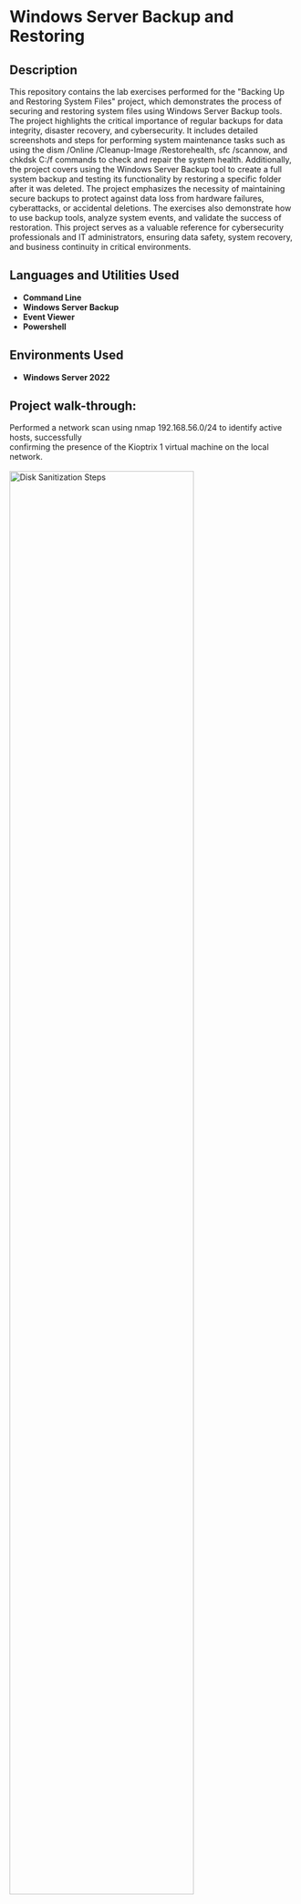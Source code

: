 <h1> Windows Server Backup and Restoring </h1>

<h2>Description</h2>
This repository contains the lab exercises performed for the "Backing Up and Restoring System Files" project, which demonstrates the process of securing and restoring system files using Windows Server Backup tools. The project highlights the critical importance of regular backups for data integrity, disaster recovery, and cybersecurity. It includes detailed screenshots and steps for performing system maintenance tasks such as using the dism /Online /Cleanup-Image /Restorehealth, sfc /scannow, and chkdsk C:/f commands to check and repair the system health. Additionally, the project covers using the Windows Server Backup tool to create a full system backup and testing its functionality by restoring a specific folder after it was deleted. The project emphasizes the necessity of maintaining secure backups to protect against data loss from hardware failures, cyberattacks, or accidental deletions. The exercises also demonstrate how to use backup tools, analyze system events, and validate the success of restoration. This project serves as a valuable reference for cybersecurity professionals and IT administrators, ensuring data safety, system recovery, and business continuity in critical environments.
<br />

<h2>Languages and Utilities Used</h2>

- <b> Command Line </b> 
- <b> Windows Server Backup </b>
- <b> Event Viewer </b>
- <b> Powershell </b>

<h2>Environments Used </h2>

- <b> Windows Server 2022 </b>

<h2>Project walk-through:</h2>
<p align="left">
Performed a network scan using nmap 192.168.56.0/24 to identify active hosts, successfully <br/> confirming the presence of the Kioptrix 1 virtual machine on the local network. <br/><br/>
  <img src="Screenshot 2025-04-17 175330.png" height="80%" width="80%" alt="Disk Sanitization Steps"/>
  <br/>

<h2>Write Up</h2>

<p><u> Performing Backups and Restoring Data </u></p>
<p>To perform backups and restore data on a system, it requires a whole process is required. Firstly, it is crucial to secure multiple copies of important data in physical or virtual locations to guarantee the recovery of data in case of hardware failure, data corruption, or cyberattack (GeeksforGeeks, 2021). I would do a full backup, which saves all files and folders, however, it does require more time and storage. I also personally store my backup on a USB drive and lock it in my safe to ensure that it is secure from theft, fires, and much more. If I ever needed to back up my computer for any reason, all I would have to do is insert the USB drive into my computer, locate the backed-up files I want to restore, and add them back to my computer. Overall, this process is simple, but it ensures that no matter what, my computer and data are safeguarded from any element or malicious actor. </p>

<p><u> Backup Testing Process </u></p>
<p>The purpose of this assignment was to perform a full backup and verify its functionality by restoring deleted content during routine maintenance. I began by creating a folder named "Special Customers and Montigny in the Documents folder, which contained a text file named "Special Customers" with the names Mary Smith, Thomas Green, and Taylor Jones. After saving this file, I tried to proceed with the full backup of the server using the Windows Server Backup tool, ensuring that all files and system configurations were backed up. To test the backup’s integrity, I was supposed to delete the "Special Customers" folder, simulating an accidental data loss scenario. Then, using the backup tool, I was supposed to restore the folder from the full backup, successfully returning it to its original location. This would confirm the backup’s functionality and reliability. </p>

<p><u> Importance of Backups and Restoration for Cybersecurity Professionals </u></p>
<p>Backups and restoration are a key part of cybersecurity, as they serve as the foundation of disaster recovery and business continuity. Regular backups can aid in protecting organizations against permanent data loss due to deletion, hardware malfunctions, and even cyberattacks (Rocherston, 2023). They also aid in ensuring data integrity by enabling the system to be restored to its original state. By having effective backup plans, organizations can ensure that they minimize downtimes, allowing them to go back to their day-to-day activities quickly after an issue has occurred. Backups and restorations also aid organizations in keeping up with their compliance requirements, as they will be prepared for any audit or legal obligations within their systems. Additionally, by mitigating the financial impact of cyberattacks, such as avoiding ransom payments, well-executed backup strategies significantly reduce recovery costs. Key practices include automating backups, maintaining on-site and off-site copies, encrypting data, and regularly testing restoration procedures, all of which contribute to data protection and operational continuity. </p>

<p><u> References </u></p>
<p>GeeksforGeeks. (2021, June 16). Backup and restore. GeeksforGeeks. https://www.geeksforgeeks.org/backup-and-restore/ </p>
<p>Rocheston. (2023, May 17). The importance of backup and disaster recovery in cybersecurity. Information Age. https://u.rocheston.com/the-importance-of-backup-and-disaster-recovery-in-cybersecurity/#:~:text=Backup%20and%20disaster%20recovery%20are%20critical%20components%20of,along%20with%20best%20practices%20for%20implementing%20effective%20strategies. </p>
